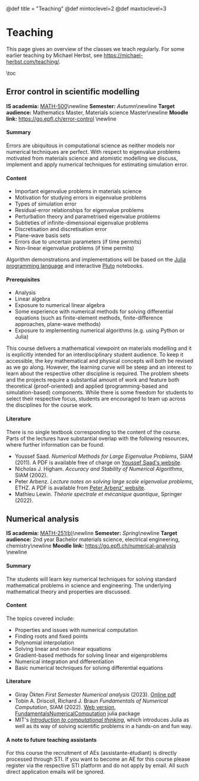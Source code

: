 @def title = "Teaching"
@def mintoclevel=2
@def maxtoclevel=3

# Teaching

This page gives an overview of the classes we teach regularly.
For some earlier teaching by Michael Herbst, see <https://michael-herbst.com/teaching/>.

\toc

## Error control in scientific modelling
**IS academia:** [MATH-500](https://staging-edu.epfl.ch/coursebook/en/error-control-in-scientific-modelling-MATH-500)\newline
**Semester:** *Autumn*\newline
**Target audience:** Mathematics Master, Materials science Master\newline
**Moodle link:** <https://go.epfl.ch/error-control> \newline

#### Summary
Errors are ubiquitous in computational science as neither models nor numerical
techniques are perfect. With respect to eigenvalue problems motivated from
materials science and atomistic modelling we discuss,
implement and apply numerical techniques for estimating simulation error.

#### Content
* Important eigenvalue problems in materials science
* Motivation for studying errors in eigenvalue problems
* Types of simulation error
* Residual-error relationships for eigenvalue problems
* Perturbation theory and parametrised eigenvalue problems
* Subtleties of infinite-dimensional eigenvalue problems
* Discretisation and discretisation error
* Plane-wave basis sets
* Errors due to uncertain parameters (if time permits)
* Non-linear eigenvalue problems (if time permits)

Algorithm demonstrations and implementations will be based on
the [Julia programming language](https://julialang.org/)
and interactive [Pluto](https://plutojl.org/) notebooks.

#### Prerequisites
* Analysis
* Linear algebra
* Exposure to numerical linear algebra
* Some experience with numerical methods for solving differential equations
  (such as finite-element methods, finite-difference approaches, plane-wave methods)
* Exposure to implementing numerical algorithms (e.g. using Python or Julia)

This course delivers a mathematical viewpoint on materials modelling and it is
explicitly intended for an interdisciplinary student audience. To keep it
accessible, the key mathematical and physical concepts will both be revised as
we go along. However, the learning curve will be steep and an interest to learn
about the respective other discipline is required. The problem sheets and the
projects require a substantial amount of work and feature both theoretical
(proof-oriented) and applied (programming-based and simulation-based) components.
While there is some freedom for students to select their respective
focus, students are encouraged to team up across the disciplines
for the course work.

#### Literature
There is no single textbook corresponding to the content of the course.
Parts of the lectures have substantial overlap with the following resources,
where further information can be found.

- Youssef Saad. *Numerical Methods for Large Eigenvalue Problems*, SIAM (2011).
  A PDF is available free of charge on [Youssef Saad's website](https://www-users.cse.umn.edu/~saad/eig_book_2ndEd.pdf).
- Nicholas J. Higham. *Accuracy and Stability of Numerical Algorithms*, SIAM (2002).
- Peter Arbenz. *Lecture notes on solving large scale eigenvalue problems*, ETHZ.
  A PDF is available from [Peter Arbenz' website](https://people.inf.ethz.ch/arbenz/ewp/Lnotes/lsevp.pdf).
- Mathieu Lewin. *Théorie spectrale et mécanique quantique*, Springer (2022).

## Numerical analysis
**IS academia:** [MATH-251(b)](https://edu.epfl.ch/coursebook/en/numerical-analysis-MATH-251-B)\newline
**Semester:** *Spring*\newline
**Target audience:** 2nd year Bachelor materials science, electrical engineering, chemistry\newline
**Moodle link:** <https://go.epfl.ch/numerical-analysis> \newline

#### Summary
The students will learn key numerical techniques for solving standard
mathematical problems in science and engineering. The underlying mathematical
theory and properties are discussed.

#### Content
The topics covered include:

* Properties and issues with numerical computation
* Finding roots and fixed points
* Polynomial interpolation
* Solving linear and non-linear equations
* Gradient-based methods for solving linear and eigenproblems
* Numerical integration and differentiation
* Basic numerical techniques for solving differential equations

#### Literature
- Giray Ökten *First Semester Numerical analysis* (2023).
  [Online pdf](https://diginole.lib.fsu.edu/islandora/object/fsu%3A657877/datastream/PDF/view)
- Tobin A. Driscoll, Richard J. Braun *Fundamentals of Numerical Computation*, SIAM (2022).
  [Web version](https://tobydriscoll.net/fnc-julia/),
  [FundamentalsNumericalComputation](https://github.com/fncbook/FundamentalsNumericalComputation.jl) julia package
- MIT's [*Introduction to computational thinking*](https://computationalthinking.mit.edu/),
  which introduces Julia as well as its way of solving scientific problems
  in a hands-on and fun way.

#### A note to future teaching assistants
For this course the recruitment of AEs (assistante-étudiant) is directly processed through STI.
If you want to become an AE for this course please register via the respective STI platform
and do not apply by email. All such direct application emails will be ignored.
